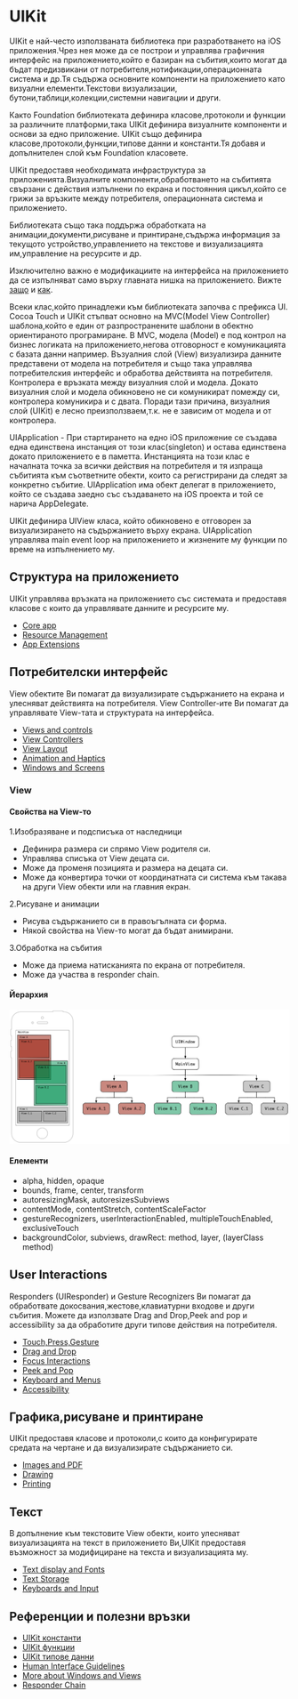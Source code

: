 # UIKit

UIKit е най-често използваната библиотека при разработването на iOS приложения.Чрез нея може да се построи и управлява графичния интерфейс на приложението,който е базиран на събития,които могат да бъдат предизвикани от потребителя,нотификации,операционната система и др.Тя съдържа основните компоненти на приложението като визуални елементи.Текстови визуализации, бутони,таблици,колекции,системни навигации и други.

Както Foundation библиотеката дефинира класове,протоколи и функции за различните платформи,така UIKit дефинира визуалните компоненти и основи за едно приложение.
UIKit също дефинира класове,протоколи,функции,типове данни и константи.Тя добавя и допълнителен слой към Foundation класовете.

UIKit предоставя необходимата инфраструктура за приложенията.Визуалните компоненти,обработването на събитията свързани с действия изпълнени по екрана и постоянния цикъл,който се грижи за връзките между потребителя, операционната система и приложението.

Библиотеката също така поддържа обработката на анимации,документи,рисуване и принтиране,съдържа информация за текущото устройство,управлението на текстове и визуализацията им,управление на ресурсите и др.

Изключително важно е модификациите на интерфейса на приложението да се изпълняват само върху главната нишка на приложението. Вижте [защо][25] и [как][24].

Всеки клас,който принадлежи към библиотеката започва с префикса UI.
Cocoa Touch и UIKit стъпват основно на MVC(Model View Controller) шаблона,който е един от разпространените шаблони в обектно ориентираното програмиране.
В MVC, модела (Model) е под контрол на бизнес логиката на приложението,негова отговорност е комуникацията с базата данни например.
Възуалния слой (View) визуализира данните представени от модела на потребителя и също така управлява потребителския интерфейс и обработва действията на потребителя.
Контролера е връзката между визуалния слой и модела. Докато визуалния слой и модела обикновено не си комуникират помежду си, контролера комуникира и с двата.
Поради тази причина, визуалния слой (UIKit) е лесно преизползваем,т.к. не е зависим от модела и от контролера.


UIApplication - При стартирането на едно iOS приложениe се създава една единствена инстанция от този клас(singleton) и остава единствена докато приложението е в паметта. Инстанцията на този клас е началната точка за всички действия на потребителя и тя изпраща събитията към съответните обекти, които са регистрирани да следят за конкретно събитие.
UIApplication има обект делегат в приложението, който се създава заедно със създаването на iOS проекта и той се нарича AppDelegate.

UIKit дефинира UIView класа, който обикновено е отговорен за визуализирането на съдържанието върху екрана. UIApplication управлява main event loop на приложението и жизнените му функции по време на изпълнението му.


## Структура на приложението

UIKit управлява връзката на приложението със системата и предоставя класове с които да управлявате данните и ресурсите му.

*  [Core app][1]
*  [Resource Management][2]
*  [App Extensions][3]


## Потребителски интерфейс
View обектите Ви помагат да визуализирате съдържанието на екрана и улесняват действията на потребителя. View Controller-ите Ви помагат да управлявате View-тата и структурата на интерфейса.

*  [Views and controls][4] 
*  [View Controllers][5]
*  [View Layout][6]
*  [Animation and Haptics][7]
*  [Windows and Screens][8]

### View
#### Свойства на View-то

1.Изобразяване и подсписъка от наследници

* Дефинира размера си спрямо View родителя си. 
* Управлява списъка от View децата си.
* Може да променя позицията и размера на децата си.
* Може да конвертира точки от координатната си система към такава на други View обекти или на главния екран.

2.Рисуване и анимации

* Рисува съдържанието си в правоъгълната си форма.
* Някой свойства на View-то могат да бъдат анимирани.

3.Обработка на събития

* Може да приема натисканията по екрана от потребителя.
* Може да участва в responder chain.
 
#### Йерархия
![view_hierarchy](assets/lecture2/hierarchy1.png)

#### Елементи

* alpha, hidden, opaque
* bounds, frame, center, transform
* autoresizingMask, autoresizesSubviews
* contentMode, contentStretch, contentScaleFactor
* gestureRecognizers, userInteractionEnabled, multipleTouchEnabled, exclusiveTouch
* backgroundColor, subviews, drawRect: method, layer, (layerClass method)


## User Interactions
Responders (UIResponder) и Gesture Recognizers Ви помагат да обработвате докосвания,жестове,клавиатурни входове и други събития. Можете да използвате Drag and Drop,Peek and pop и accessibility за да обработите други типове действия на потребителя.

*  [Touch,Press,Gesture][9]
*  [Drag and Drop][10]
*  [Focus Interactions][11]
*  [Peek and Pop][12]
*  [Keyboard and Menus][13]
*  [Accessibility][14]

## Графика,рисуване и принтиране
UIKit предоставя класове и протоколи,с които да конфигурирате средата на чертане и да визуализирате съдържанието си.

*  [Images and PDF][15]
*  [Drawing][16]
*  [Printing][17]

## Текст
В допълнение към текстовите View обекти, които улесняват визуализацията на текст в приложението Ви,UIKit предоставя възможност за модифициране на текста и визуализацията му.

*  [Text display and Fonts][18]
*  [Text Storage][19]
*  [Keyboards and Input][20]

## Референции и полезни връзки
* [UIKit константи][21]
* [UIKit функции][22]
* [UIKit типове данни][23]
* [Human Interface Guidelines][26]
* [More about Windows and Views][27]
* [Responder Chain][28]


[1]: https://developer.apple.com/documentation/uikit/core_app
[2]: https://developer.apple.com/documentation/uikit/resource_management
[3]: https://developer.apple.com/documentation/uikit/app_extensions
[4]: https://developer.apple.com/documentation/uikit/views_and_controls
[5]: https://developer.apple.com/documentation/uikit/view_controllers
[6]: https://developer.apple.com/documentation/uikit/view_layout
[7]: https://developer.apple.com/documentation/uikit/animation_and_haptics
[8]: https://developer.apple.com/documentation/uikit/windows_and_screens
[9]: https://developer.apple.com/documentation/uikit/touches_presses_and_gestures
[10]: https://developer.apple.com/documentation/uikit/drag_and_drop
[11]: https://developer.apple.com/documentation/uikit/focus_interactions
[12]: https://developer.apple.com/documentation/uikit/peek_and_pop
[13]: https://developer.apple.com/documentation/uikit/keyboard_and_menus
[14]: https://developer.apple.com/documentation/uikit/accessibility

[15]: https://developer.apple.com/documentation/uikit/images_and_pdf
[16]: https://developer.apple.com/documentation/uikit/drawing
[17]: https://developer.apple.com/documentation/uikit/printing

[18]: https://developer.apple.com/documentation/uikit/text_display_and_fonts
[19]: https://developer.apple.com/documentation/uikit/text_storage
[20]: https://developer.apple.com/documentation/uikit/keyboards_and_input

[21]: https://developer.apple.com/documentation/uikit/uikit_constants
[22]: https://developer.apple.com/documentation/uikit/uikit_functions
[23]: https://developer.apple.com/documentation/uikit/uikit_data_types
[24]: https://developer.apple.com/documentation/code_diagnostics/main_thread_checker
[25]: https://www.quora.com/Why-must-the-UI-always-be-updated-on-Main-Thread
[26]: https://developer.apple.com/design/human-interface-guidelines/
[27]: https://developer.apple.com/library/archive/documentation/WindowsViews/Conceptual/ViewPG_iPhoneOS/WindowsandViews/WindowsandViews.html
[28]: https://developer.apple.com/documentation/uikit/touches_presses_and_gestures/using_responders_and_the_responder_chain_to_handle_events